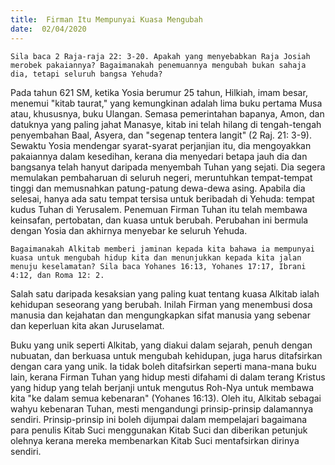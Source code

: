 ```yaml
---
title:  Firman Itu Mempunyai Kuasa Mengubah
date:  02/04/2020
---
```


`Sila baca 2 Raja-raja 22: 3-20. Apakah yang menyebabkan Raja Josiah merobek pakaiannya? Bagaimanakah penemuannya mengubah bukan sahaja dia, tetapi seluruh bangsa Yehuda?`

Pada tahun 621 SM, ketika Yosia berumur 25 tahun, Hilkiah, imam besar, menemui "kitab taurat," yang kemungkinan adalah lima buku pertama Musa atau, khususnya, buku Ulangan. Semasa pemerintahan bapanya, Amon, dan datuknya yang paling jahat Manasye, kitab ini telah hilang di tengah-tengah penyembahan Baal, Asyera, dan "segenap tentera langit" (2 Raj. 21: 3-9). Sewaktu Yosia mendengar syarat-syarat perjanjian itu, dia mengoyakkan pakaiannya dalam kesedihan, kerana dia menyedari betapa jauh dia dan bangsanya telah hanyut  daripada menyembah Tuhan yang sejati. Dia segera memulakan pembaharuan di seluruh negeri, meruntuhkan tempat-tempat tinggi dan memusnahkan patung-patung  dewa-dewa asing. Apabila dia selesai, hanya ada satu tempat tersisa untuk beribadah di Yehuda: tempat kudus Tuhan di Yerusalem. Penemuan Firman  Tuhan itu telah membawa  keinsafan, pertobatan, dan kuasa untuk berubah. Perubahan ini bermula dengan Yosia dan akhirnya menyebar ke seluruh Yehuda.

`Bagaimanakah Alkitab memberi jaminan kepada kita bahawa ia mempunyai kuasa untuk mengubah hidup kita dan menunjukkan kepada kita jalan menuju keselamatan? Sila baca Yohanes 16:13, Yohanes 17:17, Ibrani 4:12, dan Roma 12: 2.`

Salah satu daripada kesaksian yang paling kuat tentang kuasa Alkitab ialah kehidupan seseorang yang berubah. Inilah Firman yang menembusi dosa manusia dan kejahatan dan mengungkapkan sifat manusia yang sebenar dan keperluan kita akan  Juruselamat.

Buku yang unik seperti Alkitab, yang diakui dalam sejarah, penuh dengan nubuatan, dan berkuasa untuk mengubah kehidupan, juga harus ditafsirkan dengan cara yang unik. Ia tidak boleh ditafsirkan seperti mana-mana buku lain, kerana Firman Tuhan yang hidup mesti difahami di dalam terang Kristus yang hidup yang telah berjanji untuk mengutus Roh-Nya untuk membawa kita "ke dalam semua kebenaran" (Yohanes 16:13). Oleh itu, Alkitab sebagai wahyu kebenaran Tuhan, mesti mengandungi prinsip-prinsip dalamannya sendiri. Prinsip-prinsip ini boleh dijumpai dalam mempelajari bagaimana para penulis Kitab Suci menggunakan Kitab Suci dan diberikan petunjuk  olehnya kerana mereka membenarkan Kitab Suci mentafsirkan dirinya sendiri.